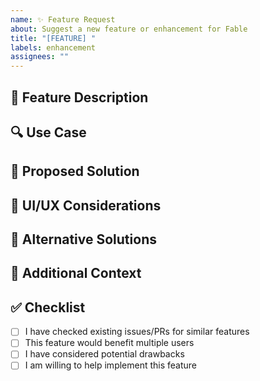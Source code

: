 ```yaml
---
name: ✨ Feature Request
about: Suggest a new feature or enhancement for Fable
title: "[FEATURE] "
labels: enhancement
assignees: ""
---
```


## 🎯 Feature Description

<!-- A clear and concise description of the feature you'd like -->

## 🔍 Use Case

<!-- Describe the use case(s) where this feature would be helpful -->

## 📝 Proposed Solution

<!-- Describe how you think this could be implemented -->

## 🎨 UI/UX Considerations

<!-- Any thoughts on how this should look/feel for users? -->

## 🔄 Alternative Solutions

<!-- Any alternative solutions or features you've considered -->

## 📌 Additional Context

<!-- Add any other context, screenshots, or examples -->

## ✅ Checklist

- [ ] I have checked existing issues/PRs for similar features
- [ ] This feature would benefit multiple users
- [ ] I have considered potential drawbacks
- [ ] I am willing to help implement this feature
